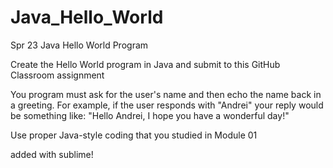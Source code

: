 # Java_Hello_World
Spr 23 Java Hello World Program

Create the Hello World program in Java and submit to this GitHub Classroom assignment

You program must ask for the user's name and then echo the name back in a greeting. 
For example, if the user responds with "Andrei" your reply would be something like: "Hello Andrei, I hope you have a wonderful day!"

Use proper Java-style coding that you studied in Module 01

added with sublime!
